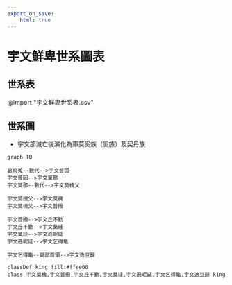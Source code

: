 ```yaml
---
export_on_save:
    html: true
---
```


# 宇文鮮卑世系圖表

## 世系表

@import "宇文鮮卑世系表.csv"

## 世系圖

- 宇文部滅亡後演化為庫莫奚族（奚族）及契丹族

```mermaid
graph TB

葛烏菟--數代-->宇文普回
宇文普回-->宇文莫那
宇文莫那--數代-->宇文莫槐父

宇文莫槐父-->宇文莫槐
宇文莫槐父-->宇文普撥

宇文普撥-->宇文丘不勤
宇文丘不勤-->宇文莫珪
宇文莫珪-->宇文遜昵延
宇文遜昵延-->宇文乞得龜

宇文乞得龜--東部首領-->宇文逸豆歸

classDef king fill:#ffee00
class 宇文莫槐,宇文普撥,宇文丘不勤,宇文莫珪,宇文遜昵延,宇文乞得龜,宇文逸豆歸 king
```